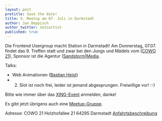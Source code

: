 ```yaml
---
layout: post
pretitle: Save the date!
title: 9. Meetup am 07. Juli in Darmstadt
author: Jan Deppisch
author_twitter: netzartist
published: true
---
```


Die Frontend Usergroup macht Station in Darmstadt! Am Donnerstag, 07.07. findet das 9. Treffen statt und zwar bei den Jungs und Mädels vom ([COWO 21](http://cowo21.de)), Sponsor ist die Agentur ([Sandstorm|Media](https://sandstorm.de/).

Talks:

- Web Animationen ([Bastian Heist](https://www.xing.com/profile/Bastian_Heist2/))
- 2. Slot ist noch frei, leider ist jemand abgesprungen. Freiwillige vor! :-)

Bitte wie immer über das [XING-Event](https://www.xing.com/events/juli-treffen-frontend-usergroup-rheinmain-1704788) anmelden, danke!

Es gibt jetzt übrigens auch eine [Meetup-Gruppe](http://www.meetup.com/de-DE/frontend_rm/events/231245042/).

Adresse:
COWO 21
Holzhofallee 21
64295 Darmstadt
[Anfahrtsbeschreibung](http://cowo21.de/mehr/kontakt/)